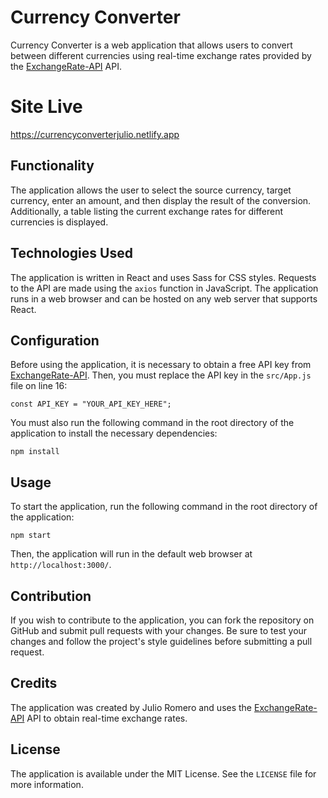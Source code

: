 
# Currency Converter

Currency Converter is a web application that allows users to convert between different currencies using real-time exchange rates provided by the [ExchangeRate-API](https://www.exchangerate-api.com/) API.

# Site Live 

https://currencyconverterjulio.netlify.app

## Functionality

The application allows the user to select the source currency, target currency, enter an amount, and then display the result of the conversion. Additionally, a table listing the current exchange rates for different currencies is displayed.

## Technologies Used

The application is written in React and uses Sass for CSS styles. Requests to the API are made using the `axios` function in JavaScript. The application runs in a web browser and can be hosted on any web server that supports React.

## Configuration

Before using the application, it is necessary to obtain a free API key from [ExchangeRate-API](https://www.exchangerate-api.com/). Then, you must replace the API key in the `src/App.js` file on line 16:

```
const API_KEY = "YOUR_API_KEY_HERE";
```

You must also run the following command in the root directory of the application to install the necessary dependencies:

```
npm install
```

## Usage

To start the application, run the following command in the root directory of the application:

```
npm start
```

Then, the application will run in the default web browser at `http://localhost:3000/`.

## Contribution

If you wish to contribute to the application, you can fork the repository on GitHub and submit pull requests with your changes. Be sure to test your changes and follow the project's style guidelines before submitting a pull request.

## Credits

The application was created by Julio Romero and uses the [ExchangeRate-API](https://www.exchangerate-api.com/) API to obtain real-time exchange rates.

## License

The application is available under the MIT License. See the `LICENSE` file for more information.
